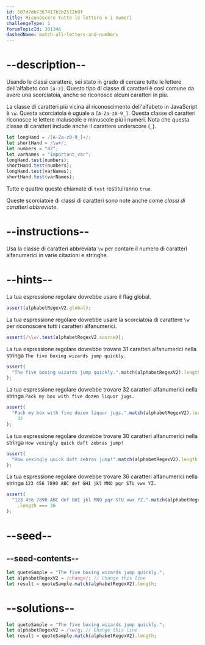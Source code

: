 ```yaml
---
id: 587d7db7367417b2b2512b9f
title: Riconoscere tutte le lettere e i numeri
challengeType: 1
forumTopicId: 301346
dashedName: match-all-letters-and-numbers
---
```


# --description--

Usando le classi carattere, sei stato in grado di cercare tutte le lettere dell'alfabeto con `[a-z]`. Questo tipo di classe di caratteri è così comune da avere una scorciatoia, anche se riconosce alcuni caratteri in più.

La classe di caratteri più vicina al riconoscimento dell'alfabeto in JavaScript è `\w`. Questa scorciatoia è uguale a `[A-Za-z0-9_]`. Questa classe di caratteri riconosce le lettere maiuscole e minuscole più i numeri. Nota che questa classe di caratteri include anche il carattere underscore (`_`).

```js
let longHand = /[A-Za-z0-9_]+/;
let shortHand = /\w+/;
let numbers = "42";
let varNames = "important_var";
longHand.test(numbers);
shortHand.test(numbers);
longHand.test(varNames);
shortHand.test(varNames);
```

Tutte e quattro queste chiamate di `test` restituiranno `true`.

Queste scorciatoie di classi di caratteri sono note anche come <dfn>classi di caratteri abbreviate</dfn>.

# --instructions--

Usa la classe di caratteri abbreviata `\w` per contare il numero di caratteri alfanumerici in varie citazioni e stringhe.

# --hints--

La tua espressione regolare dovrebbe usare il flag global.

```js
assert(alphabetRegexV2.global);
```

La tua espressione regolare dovrebbe usare la scorciatoia di carattere `\w` per riconoscere tutti i caratteri alfanumerici.

```js
assert(/\\w/.test(alphabetRegexV2.source));
```

La tua espressione regolare dovrebbe trovare 31 caratteri alfanumerici nella stringa `The five boxing wizards jump quickly.`

```js
assert(
  "The five boxing wizards jump quickly.".match(alphabetRegexV2).length === 31
);
```

La tua espressione regolare dovrebbe trovare 32 caratteri alfanumerici nella stringa `Pack my box with five dozen liquor jugs.`

```js
assert(
  "Pack my box with five dozen liquor jugs.".match(alphabetRegexV2).length ===
    32
);
```

La tua espressione regolare dovrebbe trovare 30 caratteri alfanumerici nella stringa `How vexingly quick daft zebras jump!`

```js
assert(
  "How vexingly quick daft zebras jump!".match(alphabetRegexV2).length === 30
);
```

La tua espressione regolare dovrebbe trovare 36 caratteri alfanumerici nella stringa `123 456 7890 ABC def GHI jkl MNO pqr STU vwx YZ.`

```js
assert(
  "123 456 7890 ABC def GHI jkl MNO pqr STU vwx YZ.".match(alphabetRegexV2)
    .length === 36
);
```

# --seed--

## --seed-contents--

```js
let quoteSample = "The five boxing wizards jump quickly.";
let alphabetRegexV2 = /change/; // Change this line
let result = quoteSample.match(alphabetRegexV2).length;
```

# --solutions--

```js
let quoteSample = "The five boxing wizards jump quickly.";
let alphabetRegexV2 = /\w/g; // Change this line
let result = quoteSample.match(alphabetRegexV2).length;
```
